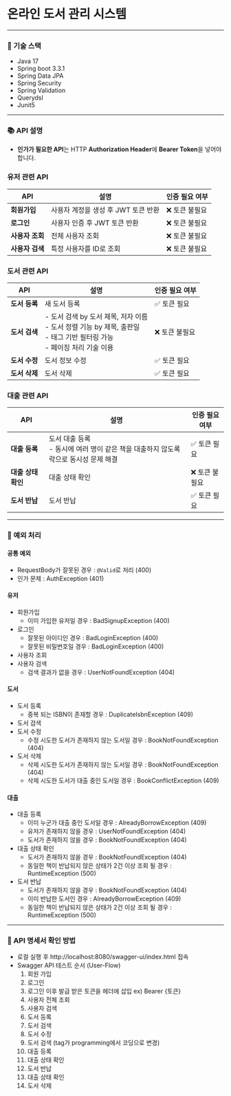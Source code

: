 #  온라인 도서 관리 시스템

---

### 🔧 기술 스택
  - Java 17
  - Spring boot 3.3.1
  - Spring Data JPA
  - Spring Security
  - Spring Validation
  - Querydsl
  - Junit5

---
### 📚 API 설명

- **인가가 필요한 API**는 HTTP **Authorization Header**에 **Bearer Token**을 넣어야 합니다.

### 유저 관련 API

| API        | 설명                     | 인증 필요 여부  |
|------------|------------------------|-----------------|
| **회원가입**   | 사용자 계정을 생성 후 JWT 토큰 반환 | ❌ 토큰 불필요  |
| **로그인**    | 사용자 인증 후 JWT 토큰 반환     | ❌ 토큰 불필요  |
| **사용자 조회** | 전체 사용자 조회              | ❌ 토큰 불필요     |
| **사용자 검색** | 특정 사용자를 ID로 조회         | ❌ 토큰 불필요     |


### 도서 관련 API

| API            | 설명                                                                                      | 인증 필요 여부 |
|----------------|-----------------------------------------------------------------------------------------|----------|
| **도서 등록**   | 새 도서 등록                                                                                 | ✅ 토큰 필요  |
| **도서 검색**   | - 도서 검색 by 도서 제목, 저자 이름<br/>- 도서 정렬 기능 by 제목, 출판일<br/>- 태그 기반 필터링 가능<br/>- 페이징 처리 기술 이용 | ❌ 토큰 불필요 |
| **도서 수정**   | 도서 정보 수정                                                                                | ✅ 토큰 필요  |
| **도서 삭제**   | 도서 삭제                                                                                   | ✅ 토큰 필요  |


### 대출 관련 API

| API            | 설명                                                     | 인증 필요 여부  |
|----------------|--------------------------------------------------------|-----------------|
| **대출 등록**   | 도서 대출 등록 <br/>- 동시에 여러 명이 같은 책을 대출하지 않도록 락으로 동시성 문제 해결 | ✅ 토큰 필요    |
| **대출 상태 확인** | 대출 상태 확인                                               | ❌ 토큰 불필요   |
| **도서 반납**   | 도서 반납                                                  | ✅ 토큰 필요    |

---

### 🚀 예외 처리

#### 공통 예외
- RequestBody가 잘못된 경우 : `@Valid`로 처리 (400)
- 인가 문제 : AuthException (401)

#### 유저
- 회원가입
  - 이미 가입한 유저일 경우 : BadSignupException (400)
- 로그인
  - 잘못된 아이디인 경우 : BadLoginException (400)
  - 잘못된 비밀번호일 경우 : BadLoginException (400)
- 사용자 조회
- 사용자 검색
  - 검색 결과가 없을 경우 : UserNotFoundException (404)

#### 도서
- 도서 등록
  - 중복 되는 ISBN이 존재할 경우 : DuplicateIsbnException (409)
- 도서 검색
- 도서 수정
  - 수정 시도한 도서가 존재하지 않는 도서일 경우 : BookNotFoundException (404)
- 도서 삭제
  - 삭제 시도한 도서가 존재하지 않는 도서일 경우 : BookNotFoundException (404)
  - 삭제 시도한 도서가 대출 중인 도서일 경우 : BookConflictException (409)

#### 대출
- 대출 등록
  - 이미 누군가 대출 중인 도서일 경우 : AlreadyBorrowException (409)
  - 유저가 존재하지 않을 경우 : UserNotFoundException (404)
  - 도서가 존재하지 않을 경우 : BookNotFoundException (404)
- 대출 상태 확인
  - 도서가 존재하지 않을 경우 : BookNotFoundException (404)
  - 동일한 책이 반납되지 않은 상태가 2건 이상 조회 될 경우 : RuntimeException (500)
- 도서 반납
  - 도서가 존재하지 않을 경우 : BookNotFoundException (404)
  - 이미 반납한 도서인 경우 : AlreadyBorrowException (409)
  - 동일한 책이 반납되지 않은 상태가 2건 이상 조회 될 경우 : RuntimeException (500)

---
### 📝 API 명세서 확인 방법
- 로컬 실행 후 http://localhost:8080/swagger-ui/index.html 접속
- Swagger API 테스트 순서 (User-Flow)
  1. 회원 가입
  2. 로그인
  3. 로그인 이후 발급 받은 토큰을 헤더에 삽입 ex) Bearer {토큰}
  4. 사용자 전체 조회
  5. 사용자 검색
  6. 도서 등록
  7. 도서 검색
  8. 도서 수정
  9. 도서 검색 (tag가 programming에서 코딩으로 변경)
  10. 대출 등록
  11. 대출 상태 확인
  12. 도서 반납
  13. 대출 상태 확인
  14. 도서 삭제
